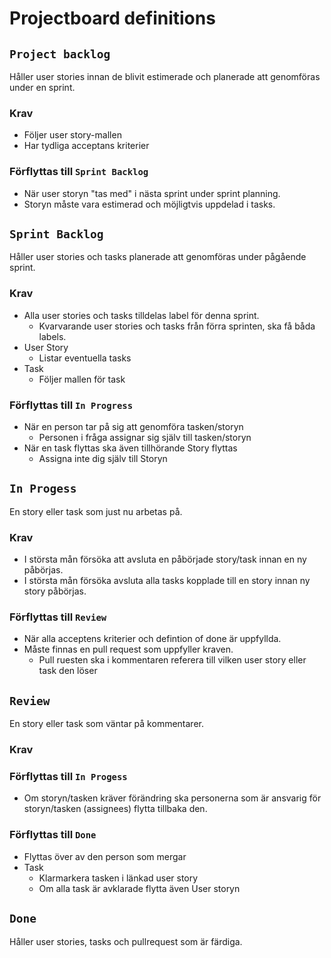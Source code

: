 # Projectboard definitions 

## `Project backlog` 
Håller user stories innan de blivit estimerade och planerade att genomföras under en sprint. 

### Krav
* Följer user story-mallen
* Har tydliga acceptans kriterier


### Förflyttas till `Sprint Backlog`
* När user storyn "tas med" i nästa sprint under sprint planning. 
* Storyn måste vara estimerad och möjligtvis uppdelad i tasks.
 
 
## `Sprint Backlog`
Håller user stories och tasks planerade att genomföras under pågående sprint. 

### Krav
* Alla user stories och tasks tilldelas label för denna sprint.
  * Kvarvarande user stories och tasks från förra sprinten, ska få båda labels.
* User Story 
  * Listar eventuella tasks
* Task
  * Följer mallen för task


### Förflyttas till `In Progress`
* När en person tar på sig att genomföra tasken/storyn 
  * Personen i fråga assignar sig själv till tasken/storyn 
* När en task flyttas ska även tillhörande Story flyttas
  * Assigna inte dig själv till Storyn
 
 
## `In Progess`
En story eller task som just nu arbetas på.

### Krav
* I största mån försöka att avsluta en påbörjade story/task innan en ny påbörjas.
* I största mån försöka avsluta alla tasks kopplade till en story innan ny story påbörjas.
 
### Förflyttas till `Review` 
* När alla acceptens kriterier och defintion of done är uppfyllda.
* Måste finnas en pull request som uppfyller kraven.
  * Pull ruesten ska i kommentaren referera till vilken user story eller task den löser
 
 
## `Review`
En story eller task som väntar på kommentarer.

### Krav

### Förflyttas till `In Progess`  
* Om storyn/tasken kräver förändring ska personerna som är ansvarig för storyn/tasken (assignees) flytta tillbaka den.

### Förflyttas till `Done`  
* Flyttas över av den person som mergar
* Task
  * Klarmarkera tasken i länkad user story
  * Om alla task är avklarade flytta även User storyn 
 
## `Done`
Håller user stories, tasks och pullrequest som är färdiga. 
 
  

 
